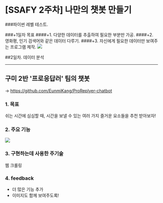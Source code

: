 # [SSAFY 2주차] 나만의 챗봇 만들기

###파이썬 레벨 테스트.

###+1일차 목표
  ####+1. 다양한 데이터를 추출하여 필요한 부분만 가공.
  ####+2. 영화평, 인기 검색어와 같은 데이터 다루기.
  ####+3. 자신에게 필요한 데이터만 보여주는 프로그램 제작.
<img src = "https://user-images.githubusercontent.com/21337488/50434425-6c2cf580-0920-11e9-88fd-af6800c650d3.PNG">

##2일차. 데이터 분석

---------------------------
## 구미 2반 '프로응답러' 팀의 챗봇 <br/>
-> https://github.com/EunmiKang/ProReplyer-chatbot
### 1. 목표
쉬는 시간에 심심할 때, 시간을 보낼 수 있는 여러 가지 즐거운 요소들을 추천 받아보자!
### 2. 주요 기능
<img src="https://user-images.githubusercontent.com/18115456/50434019-03914900-091f-11e9-90f3-f1eaee064af5.JPG"><br/>
### 3. 구현하는데 사용한 주기술
웹 크롤링
### 4. feedback
* 더 많은 기능 추가
* 이미지도 함께 보여주도록!
